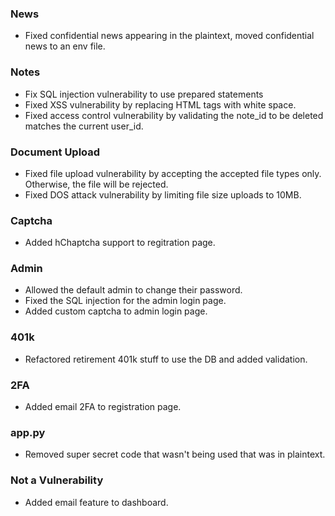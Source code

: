 ### News

- Fixed confidential news appearing in the plaintext, moved confidential news to an env file.

### Notes

- Fix SQL injection vulnerability to use prepared statements
- Fixed XSS vulnerability by replacing HTML tags with white space.
- Fixed access control vulnerability by validating the note_id to be deleted matches the current user_id.

### Document Upload

- Fixed file upload vulnerability by accepting the accepted file types only. Otherwise,
  the file will be rejected.
- Fixed DOS attack vulnerability by limiting file size uploads to 10MB.

### Captcha

- Added hChaptcha support to regitration page.

### Admin

- Allowed the default admin to change their password.
- Fixed the SQL injection for the admin login page.
- Added custom captcha to admin login page.

### 401k

- Refactored retirement 401k stuff to use the DB and added validation.

### 2FA

- Added email 2FA to registration page.

### app.py

- Removed super secret code that wasn't being used that was in plaintext.

### Not a Vulnerability

- Added email feature to dashboard.
